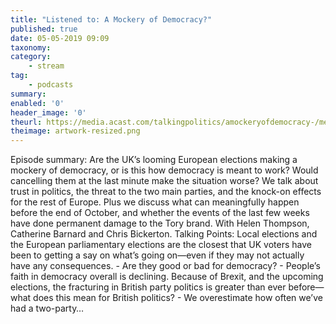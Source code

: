 ```yaml
---
title: "Listened to: A Mockery of Democracy?"
published: true
date: 05-05-2019 09:09
taxonomy:
category:
	- stream
tag:
	- podcasts
summary:
enabled: '0'
header_image: '0'
theurl: https://media.acast.com/talkingpolitics/amockeryofdemocracy-/media.mp3
theimage: artwork-resized.png
--- 
```

Episode summary: Are the UK’s looming European elections making a mockery of democracy, or is this how democracy is meant to work? Would cancelling them at the last minute make the situation worse? We talk about trust in politics, the threat to the two main parties, and the knock-on effects for the rest of Europe. Plus we discuss what can meaningfully happen before the end of October, and whether the events of the last few weeks have done permanent damage to the Tory brand. With Helen Thompson, Catherine Barnard and Chris Bickerton. Talking Points: Local elections and the European parliamentary elections are the closest that UK voters have been to getting a say on what’s going on—even if they may not actually have any consequences. - Are they good or bad for democracy? - People’s faith in democracy overall is declining. Because of Brexit, and the upcoming elections, the fracturing in British party politics is greater than ever before—what does this mean for British politics? - We overestimate how often we’ve had a two-party…
